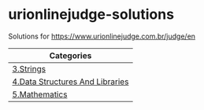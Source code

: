 urionlinejudge-solutions
========================

Solutions for https://www.urionlinejudge.com.br/judge/en

| Categories |
| ---------- |
| [3.Strings](./3.Strings/) |
| [4.Data Structures And Libraries](./4.DataStructuresAndLibraries/) |
| [5.Mathematics](./5.Mathematics/) |
